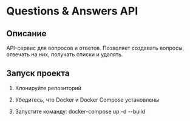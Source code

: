 # Questions & Answers API

## Описание
API-сервис для вопросов и ответов. Позволяет создавать вопросы, отвечать на них, получать списки и удалять.

## Запуск проекта

1. Клонируйте репозиторий
2. Убедитесь, что Docker и Docker Compose установлены

3. Запустите команду:
docker-compose up -d --build
